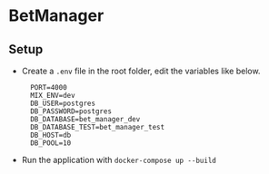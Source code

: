 # BetManager

## Setup

  * Create a `.env` file in the root folder, edit the variables like below.
      ```
        PORT=4000
        MIX_ENV=dev
        DB_USER=postgres
        DB_PASSWORD=postgres
        DB_DATABASE=bet_manager_dev
        DB_DATABASE_TEST=bet_manager_test
        DB_HOST=db
        DB_POOL=10
      ```
  * Run the application with `docker-compose up --build`
